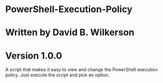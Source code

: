 # PowerShell-Execution-Policy
# Written by David B. Wilkerson
# Version 1.0.0
A script that makes it easy to view and change the PowerShell execution policy. Just execute the script and pick an option.
